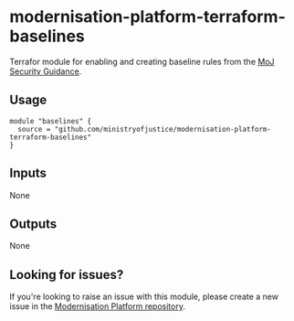 # modernisation-platform-terraform-baselines

Terrafor module for enabling and creating baseline rules from the [MoJ Security Guidance](https://ministryofjustice.github.io/security-guidance/baseline-aws-accounts/#baseline-for-amazon-web-services-accounts).

## Usage
```
module "baselines" {
  source = "github.com/ministryofjustice/modernisation-platform-terraform-baselines"
}
```

## Inputs
None

## Outputs
None

## Looking for issues?
If you're looking to raise an issue with this module, please create a new issue in the [Modernisation Platform repository](https://github.com/ministryofjustice/modernisation-platform/issues).
